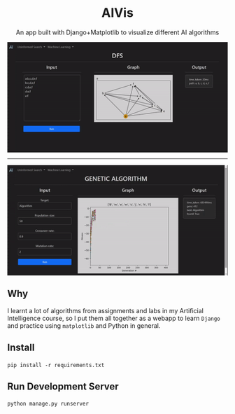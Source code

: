 <h1 align="center"> AIVis </h1>
<p align="center">An app built with Django+Matplotlib to visualize different AI algorithms</p>
<div align="center"><img align="center" src="./media/dfs.gif"/></div>
<hr/>
<div align="center"><img align="center" src="./media/genetic.gif"/></div>

## Why
I learnt a lot of algorithms from assignments and labs in my Artificial Intelligence course, so I put them all together as a webapp to learn `Django` and practice using `matplotlib` and Python in general.
## Install

`pip install -r requirements.txt`

## Run Development Server
`python manage.py runserver`

